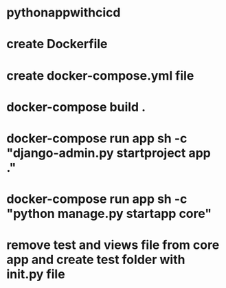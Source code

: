 # pythonappwithcicd

# create Dockerfile

# create docker-compose.yml file

# docker-compose build .

# docker-compose run app sh -c "django-admin.py startproject app ."

# docker-compose run app sh -c "python manage.py startapp core"

# remove test and views file from core app and create test folder with **init**.py file
